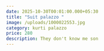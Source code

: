 ```yaml
---
date: 2025-10-30T00:01:00.000+05:30
title: "Suit palazzo "
image: /uploads/1000022553.jpg
category: kurti palazzo
price: 280
description: They don't know me son
---
```

